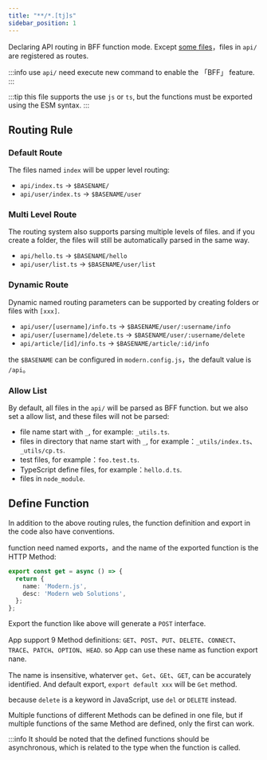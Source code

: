 ```yaml
---
title: "**/*.[tj]s"
sidebar_position: 1
---
```


Declaring API routing in BFF function mode. Except [some files](/docs/apis/app/hooks/api/functions/api#allow-list)，files in `api/` are registered as routes.

:::info
use `api/` need execute new command to enable the 「BFF」 feature.
:::

:::tip
this file supports the use `js` or `ts`, but the functions must be exported using the ESM syntax.
:::

## Routing Rule

### Default Route

The files named `index` will be upper level routing:

* `api/index.ts` -> `$BASENAME/`
* `api/user/index.ts` -> `$BASENAME/user`

### Multi Level Route

The routing system also supports parsing multiple levels of files. and if you create a folder, the files will still be automatically parsed in the same way.

* `api/hello.ts` -> `$BASENAME/hello`
* `api/user/list.ts` -> `$BASENAME/user/list`

### Dynamic Route

Dynamic named routing parameters can be supported by creating folders or files with `[xxx]`.

* `api/user/[username]/info.ts` -> `$BASENAME/user/:username/info`
* `api/user/[username]/delete.ts` -> `$BASENAME/user/:username/delete`
* `api/article/[id]/info.ts` -> `$BASENAME/article/:id/info`

the `$BASENAME` can be configured in `modern.config.js`，the default value is `/api`。

### Allow List

By default, all files in the `api/` will be parsed as BFF function. but we also set a allow list, and these files will not be parsed:

* file name start with `_`, for example: `_utils.ts`.
* files in directory that name start with `_`, for example：`_utils/index.ts`、`_utils/cp.ts`.
* test files, for example：`foo.test.ts`.
* TypeScript define files, for example：`hello.d.ts`.
* files in `node_module`.

## Define Function

In addition to the above routing rules, the function definition and export in the code also have conventions.

function need named exports，and the name of the exported function is the HTTP Method:

```ts
export const get = async () => {
  return {
    name: 'Modern.js',
    desc: 'Modern web Solutions',
  };
};
```

Export the function like above will generate a `POST` interface.

App support 9 Method definitions: `GET`、`POST`、`PUT`、`DELETE`、`CONNECT`、`TRACE`、`PATCH`、`OPTION`、`HEAD`. so App can use these name as function export nane.

The name is insensitive, whaterver `get`、`Get`、`GEt`、`GET`, can be accurately identified. And default export, `export default xxx` will be `Get` method.

because `delete` is a keyword in JavaScript, use `del` or `DELETE` instead.

Multiple functions of different Methods can be defined in one file, but if multiple functions of the same Method are defined, only the first can work.

:::info
It should be noted that the defined functions should be asynchronous, which is related to the type when the function is called.
